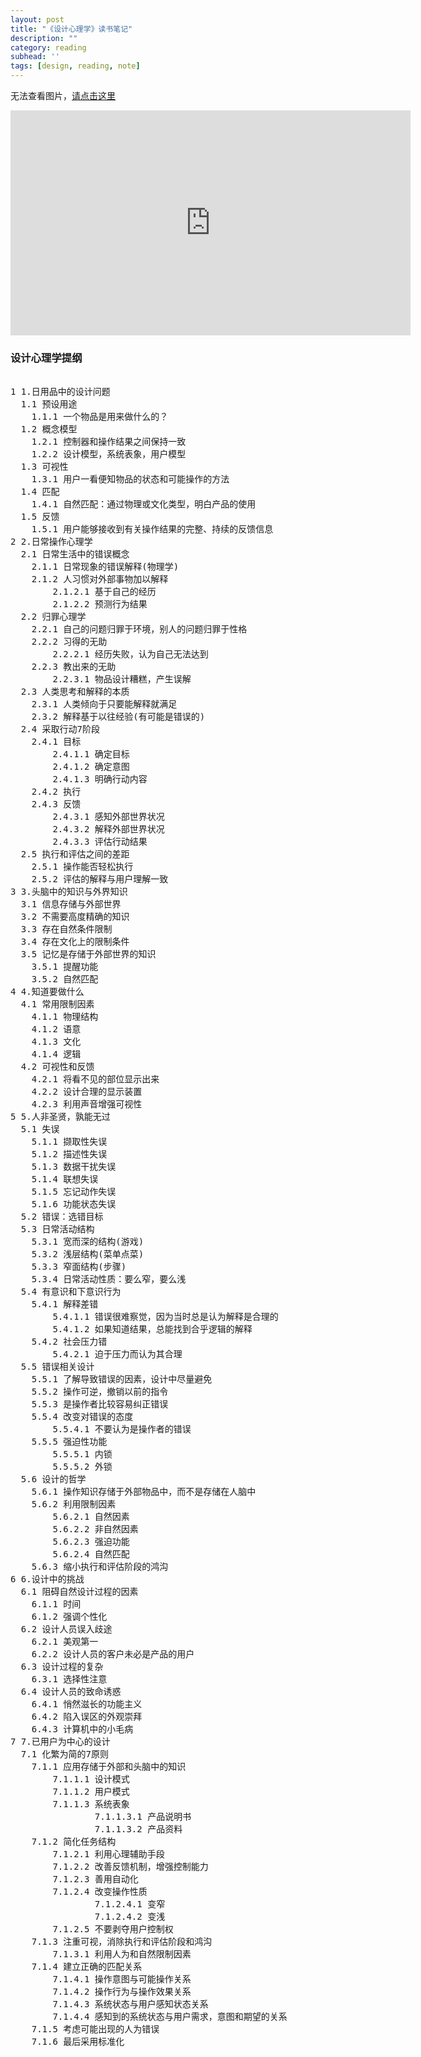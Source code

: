 ```yaml
---
layout: post
title: "《设计心理学》读书笔记"
description: ""
category: reading
subhead: ''
tags: [design, reading, note]
---
```


无法查看图片，[请点击这里](http://www.xmind.net/m/Ph2b/)


<iframe id="xmindshare_embedviewer" src="http://www.xmind.net/embed/Ph2b?size=small" width="640px" height="360px" frameborder="0" scrolling="yes"></iframe>

### 设计心理学提纲

<pre>

1 1.日用品中的设计问题
  1.1 预设用途
    1.1.1 一个物品是用来做什么的？
  1.2 概念模型
    1.2.1 控制器和操作结果之间保持一致
    1.2.2 设计模型，系统表象，用户模型
  1.3 可视性
    1.3.1 用户一看便知物品的状态和可能操作的方法
  1.4 匹配
    1.4.1 自然匹配：通过物理或文化类型，明白产品的使用
  1.5 反馈
    1.5.1 用户能够接收到有关操作结果的完整、持续的反馈信息
2 2.日常操作心理学
  2.1 日常生活中的错误概念
    2.1.1 日常现象的错误解释(物理学)
    2.1.2 人习惯对外部事物加以解释
        2.1.2.1 基于自己的经历
        2.1.2.2 预测行为结果
  2.2 归罪心理学
    2.2.1 自己的问题归罪于环境，别人的问题归罪于性格
    2.2.2 习得的无助
        2.2.2.1 经历失败，认为自己无法达到
    2.2.3 教出来的无助
        2.2.3.1 物品设计糟糕，产生误解
  2.3 人类思考和解释的本质
    2.3.1 人类倾向于只要能解释就满足
    2.3.2 解释基于以往经验(有可能是错误的)
  2.4 采取行动7阶段
    2.4.1 目标
        2.4.1.1 确定目标
        2.4.1.2 确定意图
        2.4.1.3 明确行动内容
    2.4.2 执行
    2.4.3 反馈
        2.4.3.1 感知外部世界状况
        2.4.3.2 解释外部世界状况
        2.4.3.3 评估行动结果
  2.5 执行和评估之间的差距
    2.5.1 操作能否轻松执行
    2.5.2 评估的解释与用户理解一致
3 3.头脑中的知识与外界知识
  3.1 信息存储与外部世界
  3.2 不需要高度精确的知识
  3.3 存在自然条件限制
  3.4 存在文化上的限制条件
  3.5 记忆是存储于外部世界的知识
    3.5.1 提醒功能
    3.5.2 自然匹配
4 4.知道要做什么
  4.1 常用限制因素
    4.1.1 物理结构
    4.1.2 语意
    4.1.3 文化
    4.1.4 逻辑
  4.2 可视性和反馈
    4.2.1 将看不见的部位显示出来
    4.2.2 设计合理的显示装置
    4.2.3 利用声音增强可视性
5 5.人非圣贤，孰能无过
  5.1 失误
    5.1.1 撷取性失误
    5.1.2 描述性失误
    5.1.3 数据干扰失误
    5.1.4 联想失误
    5.1.5 忘记动作失误
    5.1.6 功能状态失误
  5.2 错误：选错目标
  5.3 日常活动结构
    5.3.1 宽而深的结构(游戏)
    5.3.2 浅层结构(菜单点菜)
    5.3.3 窄面结构(步骤)
    5.3.4 日常活动性质：要么窄，要么浅
  5.4 有意识和下意识行为
    5.4.1 解释差错
        5.4.1.1 错误很难察觉，因为当时总是认为解释是合理的
        5.4.1.2 如果知道结果，总能找到合乎逻辑的解释
    5.4.2 社会压力错
        5.4.2.1 迫于压力而认为其合理
  5.5 错误相关设计
    5.5.1 了解导致错误的因素，设计中尽量避免
    5.5.2 操作可逆，撤销以前的指令
    5.5.3 是操作者比较容易纠正错误
    5.5.4 改变对错误的态度
        5.5.4.1 不要认为是操作者的错误
    5.5.5 强迫性功能
        5.5.5.1 内锁
        5.5.5.2 外锁
  5.6 设计的哲学
    5.6.1 操作知识存储于外部物品中，而不是存储在人脑中
    5.6.2 利用限制因素
        5.6.2.1 自然因素
        5.6.2.2 非自然因素
        5.6.2.3 强迫功能
        5.6.2.4 自然匹配
    5.6.3 缩小执行和评估阶段的鸿沟
6 6.设计中的挑战
  6.1 阻碍自然设计过程的因素
    6.1.1 时间
    6.1.2 强调个性化
  6.2 设计人员误入歧途
    6.2.1 美观第一
    6.2.2 设计人员的客户未必是产品的用户
  6.3 设计过程的复杂
    6.3.1 选择性注意
  6.4 设计人员的致命诱惑
    6.4.1 悄然滋长的功能主义
    6.4.2 陷入误区的外观崇拜
    6.4.3 计算机中的小毛病
7 7.已用户为中心的设计
  7.1 化繁为简的7原则
    7.1.1 应用存储于外部和头脑中的知识
        7.1.1.1 设计模式
        7.1.1.2 用户模式
        7.1.1.3 系统表象
                7.1.1.3.1 产品说明书
                7.1.1.3.2 产品资料
    7.1.2 简化任务结构
        7.1.2.1 利用心理辅助手段
        7.1.2.2 改善反馈机制，增强控制能力
        7.1.2.3 善用自动化
        7.1.2.4 改变操作性质
                7.1.2.4.1 变窄
                7.1.2.4.2 变浅
        7.1.2.5 不要剥夺用户控制权
    7.1.3 注重可视，消除执行和评估阶段和鸿沟
        7.1.3.1 利用人为和自然限制因素
    7.1.4 建立正确的匹配关系
        7.1.4.1 操作意图与可能操作关系
        7.1.4.2 操作行为与操作效果关系
        7.1.4.3 系统状态与用户感知状态关系
        7.1.4.4 感知到的系统状态与用户需求，意图和期望的关系
    7.1.5 考虑可能出现的人为错误
    7.1.6 最后采用标准化
<pre>